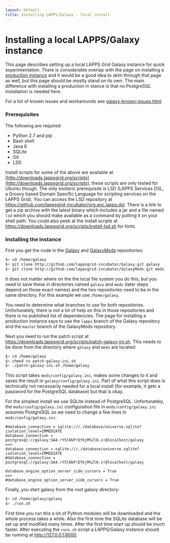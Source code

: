```yaml
---
layout: default
title: Installing LAPPS/Galaxy - local install
---
```



# Installing a local LAPPS/Galaxy instance

This page describes setting up a local LAPPS Grid Galaxy instance for quick experimentation. There is considerable overlap with the page on installing a [production instance](galaxy.html) and it would be a good idea to skim through that page as well, but this page should be mostly stand on its own. The main difference with installing a production in stance is that no PostgreSQL installation is needed here.

For a list of known issues and workarounds see [galaxy-known-issues.html](galaxy-known-issues.html).


### Prerequisites

The following are required:

- Python 2.7 and pip
- Bash shell
- Java 8
- SQLite
- Git
- LSD

Install scripts for some of the above are available at [http://downloads.lappsgrid.org/scripts](http://downloads.lappsgrid.org/scripts), these scripts are only tested for Ubuntu though. The only esoteric prerequisite is LSD (LAPPS Services DSL, a Groovy based Domain Specific Language for scripting services on the LAPPS Grid). You can access the LSD repository at https://github.com/lappsgrid-incubator/org.anc.lapps.dsl. There is a link to get a zip archive with the latest binary which includes a jar and a file named `lsd` which you should make available as a command by putting it on your shell path. You could also peek at the install scripts at https://downloads.lappsgrid.org/scripts/install-lsd.sh for hints.


### Installing the instance

First you get the code in the [Galaxy](http://github.com/lappsgrid-incubator/Galaxy.git) and [GalaxyMods](http://github.com/lappsgrid-incubator/GalaxyMods.git) repositories:

```bash
$> cd /home/galaxy
$> git clone http://github.com/lappsgrid-incubator/Galaxy.git galaxy
$> git clone http://github.com/lappsgrid-incubator/GalaxyMods.git mods
```

It does not matter where on the the local file system you do this, but you need to save these in directories named `galaxy` and `mods` (later steps depend on those exact names) and the two repositories need to be in the same directory. For this example we use `/home/galaxy`.

You need to determine what branches to use for both repositories. Unfortunately, there is not a lot of help on this in those repositories and there is no published list of dependencies. The page for installing a production instance says to use the `lapps` branch of the Galaxy repository and the `master` branch of the GalaxyMods repository.

Next you need to run the patch script at https://downloads.lappsgrid.org/scripts/patch-galaxy-ini.sh. This needs to be done from the directory where `galaxy` and `mods` are located:

```bash
$> cd /home/galaxy
$> chmod +x patch-galaxy-ini.sh
$> ./patch-galaxy-ini.sh /home/galaxy
```

This script takes `mods/config/galaxy.ini`, makes some changes to it and saves the result in `galaxy/config/galaxy.ini`. Part of what this script does is technically not necessarily needed for a local install (for example, it gets a password for the PostgreSQL database) but that is okay.

For the simplest install we use SQLite instead of PostgreSQL. Unfortunately, the `mods/config/galaxy.ini` configuration file in `mods/config/galaxy.ini` assumes PostgreSQL so we need to change a few lines in `mods/config/galaxy.ini`:


```
#database_connection = sqlite:///./database/universe.sqlite?isolation_level=IMMEDIATE
database_connection = postgresql://galaxy:SA4.rY5l0kP!EYkjM%2l8.s!@localhost/galaxy
==>
database_connection = sqlite:///./database/universe.sqlite?isolation_level=IMMEDIATE
#database_connection = postgresql://galaxy:SA4.rY5l0kP!EYkjM%2l8.s!@localhost/galaxy
```

```
database_engine_option_server_side_cursors = True
==>
#database_engine_option_server_side_cursors = True
```

Finally, you start galaxy from the root galaxy directory:

```bash
$> cd /home/galaxy/galaxy
$> ./run.sh
```

First time you run this a lot of Python modules will be downloaded and the whole process takes a while. Also the first time the SQLite database will be set up and modified many times. After the first time start up should be much faster. After executing the `runs.sh` script a LAPPS/Galaxy instance should be running at http://127.0.0.1:8000.
